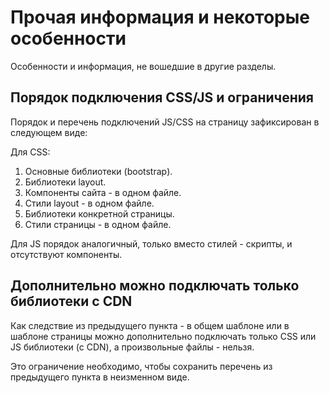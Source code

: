 # Прочая информация и некоторые особенности

Особенности и информация, не вошедшие в другие разделы.

## Порядок подключения CSS/JS и ограничения 

Порядок и перечень подключений JS/CSS на страницу зафиксирован 
в следующем виде:

Для CSS:

1. Основные библиотеки (bootstrap).
2. Библиотеки layout.
3. Компоненты сайта - в одном файле.
4. Стили layout - в одном файле.
5. Библиотеки конкретной страницы.
6. Стили страницы - в одном файле.

Для JS порядок аналогичный, только вместо стилей - скрипты, 
и отсутствуют компоненты.

## Дополнительно можно подключать только библиотеки с CDN

Как следствие из предыдущего пункта - в общем шаблоне или
в шаблоне страницы можно дополнительно подключать только 
CSS или JS библиотеки (с CDN), а произвольные файлы - нельзя.

Это ограничение необходимо, чтобы сохранить перечень из предыдущего
пункта в неизменном виде. 
